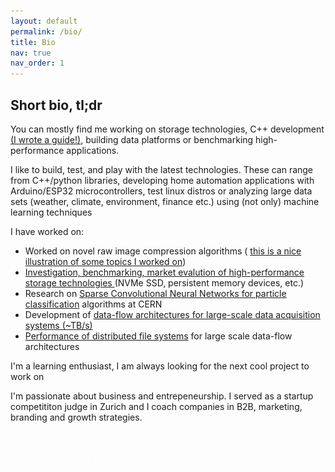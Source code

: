 ```yaml
---
layout: default
permalink: /bio/
title: Bio
nav: true
nav_order: 1
---
```


<style>
.expand-toggle {
  background: var(--global-theme-color);
  color: white;
  border: none;
  padding: 0.8rem 1.5rem;
  border-radius: 5px;
  cursor: pointer;
  margin: 1.5rem 0;
}

.expand-toggle:hover {
  opacity: 0.8;
}

.expanded-content {
  display: none;
  margin-top: 2rem;
  padding-top: 2rem;
  border-top: 1px solid var(--global-divider-color);
}

.expanded-content.show {
  display: block;
}
</style>

## Short bio, tl;dr

You can mostly find me working on storage technologies, C++ development [(I wrote a guide!)](/assets/pdf/modern_cpp_guide_Adam_Abed_Abud.pdf), building data platforms or benchmarking high-performance applications.

I like to build, test, and play with the latest technologies. These can range from C++/python libraries, developing home automation applications with Arduino/ESP32 microcontrollers, test linux distros or analyzing large data sets (weather, climate, environment, finance etc.) using (not only) machine learning techniques

<span class="fa fa-tasks about-icon"></span> I have worked on:
- Worked on novel raw image compression algorithms ( <a href="https://thinklucid.com/tech-briefs/sony-imx490-hdr-sensor-and-flicker-mitigation/">this is a nice illustration of some topics I worked on</a>)
- <a href="https://www.epj-conferences.org/articles/epjconf/abs/2021/05/epjconf_chep2021_04013/epjconf_chep2021_04013.html">Investigation, benchmarking, market evalution of high-performance storage technologies </a>  (NVMe SSD, persistent memory devices, etc.)
- Research on <a href="https://iopscience.iop.org/article/10.1088/1742-6596/2438/1/012125/pdf/">Sparse Convolutional Neural Networks for particle classification</a> algorithms at CERN
- Development of <a href="https://www.epj-conferences.org/articles/epjconf/abs/2021/05/epjconf_chep2021_04014/epjconf_chep2021_04014.html">data-flow architectures for large-scale data acquisition systems (~TB/s)</a> 
- <a href="https://indico.cern.ch/event/708041/papers/3276145/files/9093-proceedings_Adam_Abed_Abud.pdf/">Performance of distributed file systems</a> for large scale data-flow architectures

I'm a learning enthusiast, I am always looking for the next cool project to work on

I'm passionate about business and entrepeneurship. I served as a startup competititon judge in Zurich and I coach companies in B2B, marketing, branding and growth strategies. 

<!-- Some more details on who I am and what I like ...
<li> I'm originally from Iraq <img src="../assets/img/iraq.png" height="20px" /> and I have lived in Italy <img src="../assets/img/italy.png" height="20px" />, Germany <img src="../assets/img/germany.png" height="20px" />, Sweden <img src="../assets/img/sweden.png" height="20px" />, France <img src="../assets/img/france.png" height="20px" /> and Switzerland <img src="../assets/img/switzerland.png" height="20px" /> </li>
<li> My interests outside of science and computers include bio-hacking, mixing cusines from different countries, and reading about history</li> -->

<button class="expand-toggle" onclick="toggleExpanded()">
  Read more about my journey →
</button>

<div class="expanded-content" id="expandedContent">
<div markdown="1">

Some more details on who I am and what I like ...
I'm originally from Iraq <img src="../assets/img/iraq.png" height="20px" /> and I have lived in Italy <img src="../assets/img/italy.png" height="20px" />, Germany <img src="../assets/img/germany.png" height="20px" />, Sweden <img src="../assets/img/sweden.png" height="20px" />, France <img src="../assets/img/france.png" height="20px" /> and Switzerland <img src="../assets/img/switzerland.png" height="20px" />


When I'm not coding or optimizing systems, I'm passionate about:

- **Bio-hacking**: I read about human performance through technology, nutrition, and lifestyle changes
- **Kitchen Fusion**: Experimenting with cuisines from different cultures
- **History**: Reading about history, culture and traditions of different countries
- **Hardware Tinkering**: Building home automation systems with Arduino and ESP32, weather stations, RC cars, and more! 

Some more facts about thinks I like (in no particular order): 
- Enjoy picnics 
- Particularly enjoy teaching
- Like One Piece and it’s misteries 
- Enjoy reading 
- Iron man and Batman are my favorite superheroes 
- Rarely watch tv shows
- Like technology 
- Enjoy hummus
- Like robots
- Started making kombucha and fermenting food at home
- Many more things .... 

---


</div>
</div>

<script>
function toggleExpanded() {
  const content = document.getElementById('expandedContent');
  const button = document.querySelector('.expand-toggle');
  
  if (content.classList.contains('show')) {
    content.classList.remove('show');
    button.innerHTML = 'Read more about my journey →';
  } else {
    content.classList.add('show');
    button.innerHTML = 'Less details ↑';
  }
}
</script>

<!-- <img src="img/avatar-icon.png" alt="Avatar" style="float: left; width: 150px; height: 150px; border-radius: 50%; object-fit: cover;"> 
-->

<!--  I specialize in <a href="https://github.com/DUNE-DAQ/">Data Acquisition Systems</a> at <a href="https://home.cern/">CERN</a>, mainly focusing on software development and optimization of data intensive applications.</p> -->


